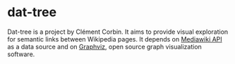 # dat-tree
Dat-tree is a project by Clément Corbin. It aims to provide visual exploration for semantic links between Wikipedia pages.
It depends on [Mediawiki API](https://www.mediawiki.org/wiki/API:Main_page) as a data source and on [Graphviz](http://www.graphviz.org/), open source graph visualization software.
